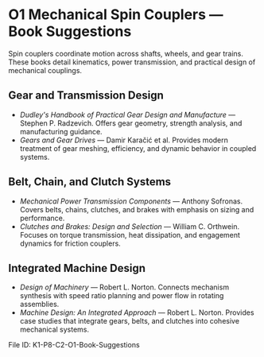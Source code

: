 # O1 Mechanical Spin Couplers — Book Suggestions

Spin couplers coordinate motion across shafts, wheels, and gear trains. These books detail kinematics, power transmission, and practical design of mechanical couplings.

## Gear and Transmission Design
- *Dudley's Handbook of Practical Gear Design and Manufacture* — Stephen P. Radzevich. Offers gear geometry, strength analysis, and manufacturing guidance.
- *Gears and Gear Drives* — Damir Karačić et al. Provides modern treatment of gear meshing, efficiency, and dynamic behavior in coupled systems.

## Belt, Chain, and Clutch Systems
- *Mechanical Power Transmission Components* — Anthony Sofronas. Covers belts, chains, clutches, and brakes with emphasis on sizing and performance.
- *Clutches and Brakes: Design and Selection* — William C. Orthwein. Focuses on torque transmission, heat dissipation, and engagement dynamics for friction couplers.

## Integrated Machine Design
- *Design of Machinery* — Robert L. Norton. Connects mechanism synthesis with speed ratio planning and power flow in rotating assemblies.
- *Machine Design: An Integrated Approach* — Robert L. Norton. Provides case studies that integrate gears, belts, and clutches into cohesive mechanical systems.

File ID: K1-P8-C2-O1-Book-Suggestions
